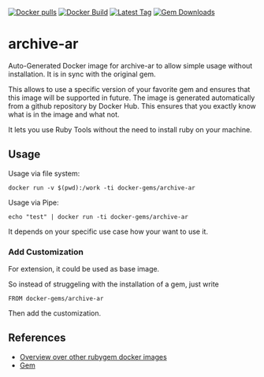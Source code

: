 [![Docker pulls](https://img.shields.io/docker/pulls/rubygem/archive-ar.svg)](https://hub.docker.com/r/rubygem/archive-ar/)
[![Docker Build](https://img.shields.io/docker/automated/rubygem/archive-ar.svg)](https://hub.docker.com/r/rubygem/archive-ar/)
[![Latest Tag](https://img.shields.io/github/tag/docker-rubygem/archive-ar.svg)](https://hub.docker.com/r/rubygem/archive-ar/)
[![Gem Downloads](https://img.shields.io/gem/dt/archive-ar.svg)](https://rubygems.org/gems/archive-ar/)
# archive-ar

Auto-Generated Docker image for archive-ar to allow simple usage without installation.
It is in sync with the original gem.

This allows to use a specific version of your favorite gem and ensures that this image will be supported in future.
The image is generated automatically from a github repository by Docker Hub.
This ensures that you exactly know what is in the image and what not.

It lets you use Ruby Tools without the need to install ruby on your machine.

## Usage

Usage via file system:

`docker run -v $(pwd):/work -ti docker-gems/archive-ar`

Usage via Pipe:

`echo "test" | docker run -ti docker-gems/archive-ar`

It depends on your specific use case how your want to use it.

### Add Customization

For extension, it could be used as base image.

So instead of struggeling with the installation of a gem, just write

`FROM docker-gems/archive-ar`

Then add the customization.

## References

 - [Overview over other rubygem docker images](https://github.com/thinkbot/docker-rubygem)
 - [Gem](https://rubygems.org/gems/archive-ar/)
